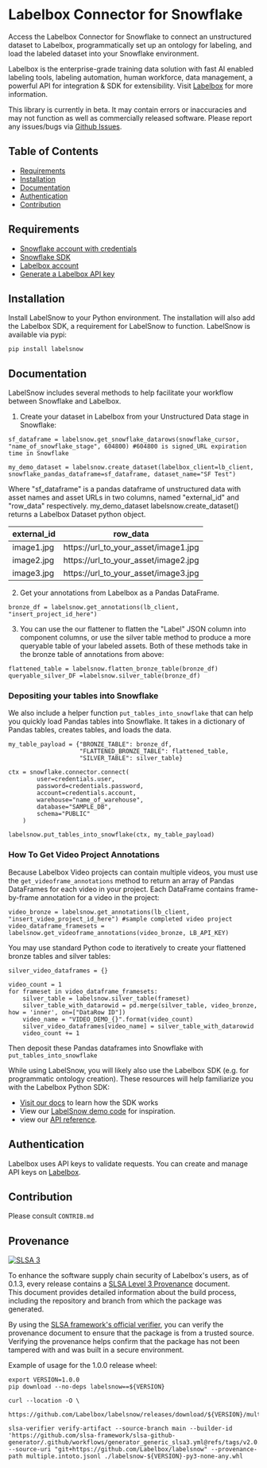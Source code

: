 # Labelbox Connector for Snowflake

Access the Labelbox Connector for Snowflake to connect an unstructured dataset to Labelbox, programmatically set up an ontology for labeling, and load the labeled dataset into your Snowflake environment. 

Labelbox is the enterprise-grade training data solution with fast AI enabled labeling tools, labeling automation, human workforce, data management, a powerful API for integration & SDK for extensibility. Visit [Labelbox](http://labelbox.com/) for more information.

This library is currently in beta. It may contain errors or inaccuracies and may not function as well as commercially released software. Please report any issues/bugs via [Github Issues](https://github.com/Labelbox/labelsnow/issues).


## Table of Contents

* [Requirements](#requirements)
* [Installation](#installation)
* [Documentation](#documentation)
* [Authentication](#authentication)
* [Contribution](#contribution)

## Requirements

* [Snowflake account with credentials](https://signup.snowflake.com/)
* [Snowflake SDK](https://pypi.org/project/snowflake-connector-python/)
* [Labelbox account](http://app.labelbox.com/)
* [Generate a Labelbox API key](https://labelbox.com/docs/api/getting-started#create_api_key)

## Installation

Install LabelSnow to your Python environment. The installation will also add the Labelbox SDK, a requirement for LabelSnow to function. LabelSnow is available via pypi: 

```
pip install labelsnow
```

## Documentation

LabelSnow includes several methods to help facilitate your workflow between Snowflake and Labelbox. 

1. Create your dataset in Labelbox from your Unstructured Data stage in Snowflake: 

```
sf_dataframe = labelsnow.get_snowflake_datarows(snowflake_cursor, "name_of_snowflake_stage", 604800) #604800 is signed_URL expiration time in Snowflake

my_demo_dataset = labelsnow.create_dataset(labelbox_client=lb_client, snowflake_pandas_dataframe=sf_dataframe, dataset_name="SF Test")
```
Where "sf_dataframe" is a pandas dataframe of unstructured data with asset names and asset URLs in two columns, named "external_id" and "row_data" respectively. my_demo_dataset labelsnow.create_dataset() returns a Labelbox Dataset python object. 

| external_id | row_data                             |
|-------------|--------------------------------------|
| image1.jpg  | https://url_to_your_asset/image1.jpg |
| image2.jpg  | https://url_to_your_asset/image2.jpg |
| image3.jpg  | https://url_to_your_asset/image3.jpg |

2. Get your annotations from Labelbox as a Pandas DataFrame. 
```
bronze_df = labelsnow.get_annotations(lb_client, "insert_project_id_here")
```

3. You can use the our flattener to flatten the "Label" JSON column into component columns, or use the silver table method to produce a more queryable table of your labeled assets. Both of these methods take in the bronze table of annotations from above: 

```
flattened_table = labelsnow.flatten_bronze_table(bronze_df)
queryable_silver_DF =labelsnow.silver_table(bronze_df)
```
### Depositing your tables into Snowflake

We also include a helper function `put_tables_into_snowflake` that can help you quickly load Pandas tables into Snowflake. It takes in a dictionary of Pandas tables, creates tables, and loads the data.

```
my_table_payload = {"BRONZE_TABLE": bronze_df,
                    "FLATTENED_BRONZE_TABLE": flattened_table,
                    "SILVER_TABLE": silver_table}
                    
ctx = snowflake.connector.connect(
        user=credentials.user,
        password=credentials.password,
        account=credentials.account,
        warehouse="name_of_warehouse",
        database="SAMPLE_DB",
        schema="PUBLIC"
    )

labelsnow.put_tables_into_snowflake(ctx, my_table_payload)
```

### How To Get Video Project Annotations

Because Labelbox Video projects can contain multiple videos, you must use the `get_videoframe_annotations` method to return an array of Pandas DataFrames for each video in your project. Each DataFrame contains frame-by-frame annotation for a video in the project: 

```
video_bronze = labelsnow.get_annotations(lb_client, "insert_video_project_id_here") #sample completed video project
video_dataframe_framesets = labelsnow.get_videoframe_annotations(video_bronze, LB_API_KEY)
```

You may use standard Python code to  iteratively to create your flattened bronze tables and silver tables: 
```
silver_video_dataframes = {} 

video_count = 1
for frameset in video_dataframe_framesets:
    silver_table = labelsnow.silver_table(frameset)
    silver_table_with_datarowid = pd.merge(silver_table, video_bronze, how = 'inner', on=["DataRow ID"])
    video_name = "VIDEO_DEMO_{}".format(video_count)
    silver_video_dataframes[video_name] = silver_table_with_datarowid
    video_count += 1
```
Then deposit these Pandas dataframes into Snowflake with `put_tables_into_snowflake`


While using LabelSnow, you will likely also use the Labelbox SDK (e.g. for programmatic ontology creation). These resources will help familiarize you with the Labelbox Python SDK: 
* [Visit our docs](https://labelbox.com/docs/python-api) to learn how the SDK works
* View our [LabelSnow demo code](https://github.com/Labelbox/labelsnow/tree/main/demo) for inspiration.
* view our [API reference](https://labelbox.com/docs/python-api/api-reference).

## Authentication

Labelbox uses API keys to validate requests. You can create and manage API keys on [Labelbox](https://app.labelbox.com/account/api-keys). 

## Contribution
Please consult `CONTRIB.md`

## Provenance
[![SLSA 3](https://slsa.dev/images/gh-badge-level3.svg)](https://slsa.dev)

To enhance the software supply chain security of Labelbox's users, as of 0.1.3, every release contains a [SLSA Level 3 Provenance](https://github.com/slsa-framework/slsa-github-generator/blob/main/internal/builders/generic/README.md) document.  
This document provides detailed information about the build process, including the repository and branch from which the package was generated.

By using the [SLSA framework's official verifier](https://github.com/slsa-framework/slsa-verifier), you can verify the provenance document to ensure that the package is from a trusted source. Verifying the provenance helps confirm that the package has not been tampered with and was built in a secure environment.

Example of usage for the 1.0.0 release wheel:

```
export VERSION=1.0.0
pip download --no-deps labelsnow==${VERSION}

curl --location -O \
  https://github.com/Labelbox/labelsnow/releases/download/${VERSION}/multiple.intoto.jsonl

slsa-verifier verify-artifact --source-branch main --builder-id 'https://github.com/slsa-framework/slsa-github-generator/.github/workflows/generator_generic_slsa3.yml@refs/tags/v2.0.0' --source-uri "git+https://github.com/Labelbox/labelsnow" --provenance-path multiple.intoto.jsonl ./labelsnow-${VERSION}-py3-none-any.whl
```
